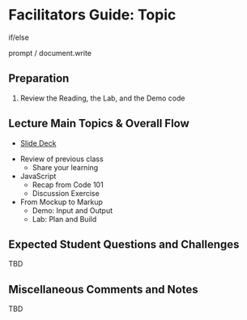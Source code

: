 # Facilitators Guide: Topic

if/else

prompt / document.write


## Preparation
1. Review the Reading, the Lab, and the Demo code

## Lecture Main Topics & Overall Flow
* [Slide Deck](https://docs.google.com/presentation/d/1NlKlBgC3bN0r1zmwrVD5eREgQk-KiloFsJhT7Uy0n10/edit)
- Review of previous class
  - Share your learning
- JavaScript
  - Recap from Code 101
  - Discussion Exercise
- From Mockup to Markup
  - Demo: Input and Output
  - Lab: Plan and Build

## Expected Student Questions and Challenges

TBD 

## Miscellaneous Comments and Notes

TBD
